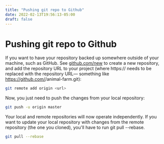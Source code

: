 ```yaml
---
title: "Pushing git repo to Github"
date: 2022-02-13T19:56:13-05:00
draft: false
---
```

# Pushing git repo to Github

If you want to have your repository backed up somewhere outside of your machine, such as GitHub. See [github.com/new](http://github.com/new) to create a new repository, and add the repository URL to your project (where https:// needs to be replaced with the repository URL— something like https://github.com/<your-username>/animal-farm.git):

```bash
git remote add origin <url>
```

Now, you just need to push the changes from your local repository:

```bash
git push -u origin master
```









Your local and remote repositories will now operate independently. If you want to update your local repository with changes from the remote repository (the one you cloned), you'll have to run git pull --rebase.



```bash
git pull --rebase
```

